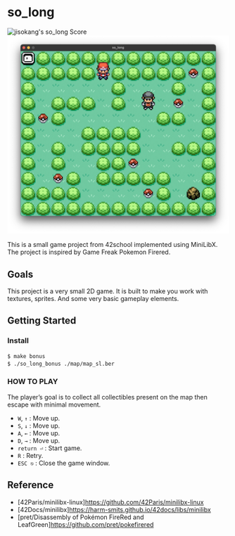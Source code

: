# so_long
![jisokang's so_long Score](https://badge42.herokuapp.com/api/project/jisokang/so_long)
![](so_long_play_screen_shot.png)

This is a small game project from 42school implemented using MiniLibX. The project is inspired by Game Freak Pokemon Firered.

## Goals
This project is a very small 2D game. It is built to make you work with textures, sprites. And some very basic gameplay elements.

## Getting Started

### Install
```bash
$ make bonus
$ ./so_long_bonus ./map/map_sl.ber
```

### HOW TO PLAY
The player’s goal is to collect all collectibles present on the map then escape with minimal movement.

 * `W`, `↑` : Move up.
 * `S`, `↓` : Move up.
 * `A`, `←` : Move up.
 * `D`, `→` : Move up.
 * `return ⏎` : Start game.
 * `R` : Retry.
 * `ESC ⎋` : Close the game window.

## Reference
 * [42Paris/minilibx-linux]https://github.com/42Paris/minilibx-linux
 * [42Docs/minilibx]https://harm-smits.github.io/42docs/libs/minilibx
 * [pret/Disassembly of Pokémon FireRed and LeafGreen]https://github.com/pret/pokefirered
